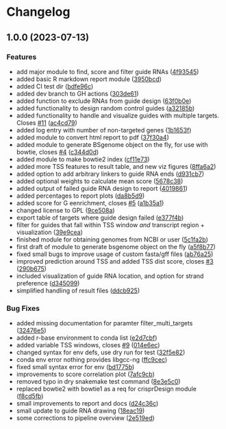 # Changelog

## 1.0.0 (2023-07-13)


### Features

* add major module to find, score and filter guide RNAs ([4f93545](https://github.com/MPUSP/snakemake-crispr-guides/commit/4f935454f1496fef2872fe26771fcf959c4fe5ff))
* added basic R markdown report module ([3950bcd](https://github.com/MPUSP/snakemake-crispr-guides/commit/3950bcde6a23ff600ef0c60d2301567087e2c6cf))
* added CI test dir ([bdfe96c](https://github.com/MPUSP/snakemake-crispr-guides/commit/bdfe96c8400cf13edd80e91b1888328d8cc7db38))
* added dev branch to GH actions ([303de61](https://github.com/MPUSP/snakemake-crispr-guides/commit/303de61ca37ad63d3a39de119096df10206ea94f))
* added function to exclude RNAs from guide design ([63f0b0e](https://github.com/MPUSP/snakemake-crispr-guides/commit/63f0b0ec2ce995c8d23ebf2489516cae63685425))
* added functionality to design random control guides ([a32185b](https://github.com/MPUSP/snakemake-crispr-guides/commit/a32185ba426b6de48c4c5c249620ef1e018a1f8f))
* added functionality to handle and visualize guides with multiple targets. Closes [#11](https://github.com/MPUSP/snakemake-crispr-guides/issues/11) ([ac4cd79](https://github.com/MPUSP/snakemake-crispr-guides/commit/ac4cd79088a461be873be80d59ddba017115ce5c))
* added log entry with number of non-targeted genes ([1b1653f](https://github.com/MPUSP/snakemake-crispr-guides/commit/1b1653f2c464258823851487ec32b7b0b13e476c))
* added module to convert html report to pdf ([37f30a4](https://github.com/MPUSP/snakemake-crispr-guides/commit/37f30a4a35a55875d9bef04b308b7f0c111fc359))
* added module to generate BSgenome object on the fly, for use with bowtie, closes [#4](https://github.com/MPUSP/snakemake-crispr-guides/issues/4) ([c344d0d](https://github.com/MPUSP/snakemake-crispr-guides/commit/c344d0d70ea42b147b76df41d8dbe99c91526ab1))
* added module to make bowtie2 index ([cf11e73](https://github.com/MPUSP/snakemake-crispr-guides/commit/cf11e73821fc56a4d30f12e65f43d521686458a1))
* added more TSS features to result table, and new viz figures ([8ffa6a2](https://github.com/MPUSP/snakemake-crispr-guides/commit/8ffa6a24fa74ba593a40f36222850a7e0f994b48))
* added option to add arbitrary linkers to guide RNA ends ([d931cb7](https://github.com/MPUSP/snakemake-crispr-guides/commit/d931cb722c00cb7e75f0a673f46a400cf69dbbb7))
* added optional weights to calculate mean score ([5678c38](https://github.com/MPUSP/snakemake-crispr-guides/commit/5678c38689dcd374aa483074f2f191d3dcea22e2))
* added output of failed guide RNA design to report ([4019861](https://github.com/MPUSP/snakemake-crispr-guides/commit/4019861fecd5a3b5b9ea9dccb953261ce6a7e109))
* added percentages to report plots ([da8b5d9](https://github.com/MPUSP/snakemake-crispr-guides/commit/da8b5d9fdb8ef8e8b5185297bece70b6e246881b))
* added score for G eenrichment, closes [#5](https://github.com/MPUSP/snakemake-crispr-guides/issues/5) ([a1b35a1](https://github.com/MPUSP/snakemake-crispr-guides/commit/a1b35a136ffc79fcf2c979e8ec1f784d00602e5d))
* changed license to GPL ([9ce508a](https://github.com/MPUSP/snakemake-crispr-guides/commit/9ce508a30f8b9ba3ee00fcd5d36a298fe9ab58d2))
* export table of targets where guide design failed ([e377f4b](https://github.com/MPUSP/snakemake-crispr-guides/commit/e377f4b8a29ca88803c216c3d8a57fbf0d34b997))
* filter for guides that fall within TSS window _and_ transcript region + visualization ([39e9cea](https://github.com/MPUSP/snakemake-crispr-guides/commit/39e9ceadebb3211c879a2c7ccfeac664ea3befb3))
* finished module for obtaining genomes from NCBI or user ([5c1fa2b](https://github.com/MPUSP/snakemake-crispr-guides/commit/5c1fa2b97c92e9aa362d05a33d117f686ae50e54))
* first draft of module to generate bsgenome object on the fly ([a5f8b77](https://github.com/MPUSP/snakemake-crispr-guides/commit/a5f8b77633d6d0ff0dc4751563a2eb65e614eb6e))
* fixed small bugs to improve usage of custom fasta/gff files ([ab76a25](https://github.com/MPUSP/snakemake-crispr-guides/commit/ab76a25b153d70415faae4113e8bf1044a3662af))
* improved prediction around TSS and added TSS dist score, closes [#3](https://github.com/MPUSP/snakemake-crispr-guides/issues/3) ([290b675](https://github.com/MPUSP/snakemake-crispr-guides/commit/290b67569d1702da1068bca6cdeea5396b95f98c))
* included visualization of guide RNA location, and option for strand preference ([d345099](https://github.com/MPUSP/snakemake-crispr-guides/commit/d3450996b001d579078bf10885adad5a41aa9705))
* simplified handling of result files ([ddcb925](https://github.com/MPUSP/snakemake-crispr-guides/commit/ddcb925fe87a4ab2d1dd6f9c911543a14d44b44f))


### Bug Fixes

* added missing documentation for paramter filter_multi_targets ([32476e5](https://github.com/MPUSP/snakemake-crispr-guides/commit/32476e57be7fba97112bd29aa946adfff8520395))
* added r-base environment to conda list ([e2d7cbf](https://github.com/MPUSP/snakemake-crispr-guides/commit/e2d7cbfa92e6e6d884696afec41addf06fc88140))
* added variable TSS windows, closes [#9](https://github.com/MPUSP/snakemake-crispr-guides/issues/9) ([014e6ec](https://github.com/MPUSP/snakemake-crispr-guides/commit/014e6ec7ca24071b415ad1f8412d081ebfe0a447))
* changed syntax for env defs, use dry run for test ([32f5e82](https://github.com/MPUSP/snakemake-crispr-guides/commit/32f5e82525e514e455f66aef948b26e63d405db2))
* conda env error nothing provides libgcc-ng ([ffc9cec](https://github.com/MPUSP/snakemake-crispr-guides/commit/ffc9cec6129459b40b8672a05bd48f1f26a9f0e6))
* fixed small syntax error for env ([bd1775b](https://github.com/MPUSP/snakemake-crispr-guides/commit/bd1775baec6880a7ee31b371a0612d7b853b1ba9))
* improvements to score correlation plot ([7afc9cb](https://github.com/MPUSP/snakemake-crispr-guides/commit/7afc9cb488f3b053766b7739ee4d69dfeef71927))
* removed typo in dry snakemake test command ([8e3e5c0](https://github.com/MPUSP/snakemake-crispr-guides/commit/8e3e5c0b94769a139710ad11171a7448d440d67b))
* replaced bowtie2 with bowtie1 as a req for crisprDesign module ([f8cd5fb](https://github.com/MPUSP/snakemake-crispr-guides/commit/f8cd5fbd985ab2a4ed80c73c66fdbf3157c20567))
* small improvements to report and docs ([d24c36c](https://github.com/MPUSP/snakemake-crispr-guides/commit/d24c36c7889efc4dba083a75c8ea859525d40a29))
* small update to guide RNA drawing ([18eac19](https://github.com/MPUSP/snakemake-crispr-guides/commit/18eac19aa440b3c8b6bf89ac9bf018d2a892c16f))
* some corrections to pipeline overview ([2e519ed](https://github.com/MPUSP/snakemake-crispr-guides/commit/2e519ed8a1b7b98b4b45cbdef4890128dbeb0ae2))
